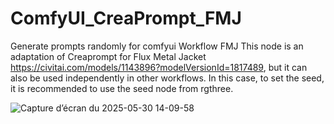 # ComfyUI_CreaPrompt_FMJ
Generate prompts randomly for comfyui Workflow FMJ
This node is an adaptation of Creaprompt for Flux Metal Jacket https://civitai.com/models/1143896?modelVersionId=1817489, but it can also be used independently in other workflows. In this case, to set the seed, it is recommended to use the seed node from rgthree.

![Capture d’écran du 2025-05-30 14-09-58](https://github.com/user-attachments/assets/01bad847-4125-4a1c-8dd1-3b03c2154a1d)



